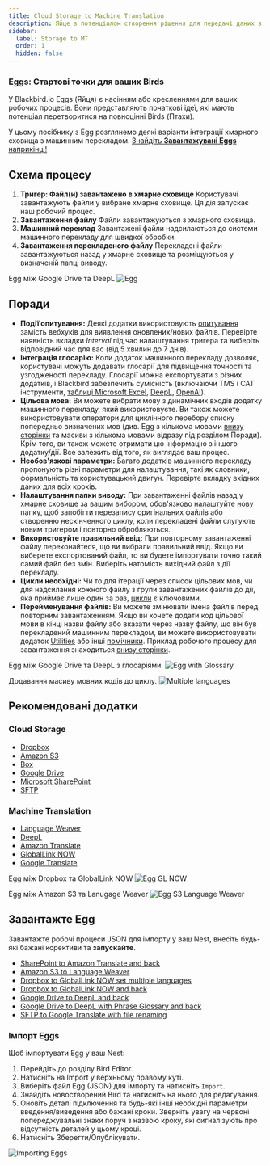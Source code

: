 ```yaml
---
title: Cloud Storage to Machine Translation
description: Яйце з потенціалом створення рішення для передачі даних з хмарного сховища до машинного перекладу та назад
sidebar:
  label: Storage to MT
  order: 1
  hidden: false
---
```


### Eggs: Стартові точки для ваших Birds

У Blackbird.io Eggs (Яйця) є насінням або кресленнями для ваших робочих процесів. Вони представляють початкові ідеї, які мають потенціал перетворитися на повноцінні Birds (Птахи).

У цьому посібнику з Egg розглянемо деякі варіанти інтеграції хмарного сховища з машинним перекладом. [Знайдіть **Завантажувані Eggs** наприкінці!](https://docs.blackbird.io/eggs/storage-to-mt/#download-an-egg)

## Схема процесу

1. **Тригер: Файл(и) завантажено в хмарне сховище**
Користувачі завантажують файли у вибране хмарне сховище. Ця дія запускає наш робочий процес.
2. **Завантаження файлу**
Файли завантажуються з хмарного сховища.
3. **Машинний переклад**
Завантажені файли надсилаються до системи машинного перекладу для швидкої обробки.
4. **Завантаження перекладеного файлу**
Перекладені файли завантажуються назад у хмарне сховище та розміщуються у визначеній папці виводу.

Egg між Google Drive та DeepL
![Egg](../../../../assets/docs/eggs/Eggs1.png)

## Поради

- **Події опитування:** Деякі додатки використовують [опитування](https://docs.blackbird.io/concepts/triggers/#polling) замість вебхуків для виявлення оновлених/нових файлів. Перевірте наявність вкладки _Interval_ під час налаштування тригера та виберіть відповідний час для вас (від 5 хвилин до 7 днів).
- **Інтеграція глосарію:** Коли додаток машинного перекладу дозволяє, користувачі можуть додавати глосарії для підвищення точності та узгодженості перекладу. Глосарії можна експортувати з різних додатків, і Blackbird забезпечить сумісність (включаючи TMS і CAT інструменти, [таблиці Microsoft Excel](https://docs.blackbird.io/apps/microsoft-excel/#exporting-glossaries), [DeepL](https://docs.blackbird.io/apps/deepl/#glossaries), [OpenAI](https://docs.blackbird.io/apps/openai/#glossary-extraction)).
- **Цільова мова:** Ви можете вибрати мову з динамічних входів додатку машинного перекладу, який використовуєте. Ви також можете використовувати оператори для циклічного перебору списку попередньо визначених мов (див. Egg з кількома мовами [внизу сторінки](https://docs.blackbird.io/eggs/storage-to-mt/#download-an-egg) та масиви з кількома мовами відразу під розділом Поради). Крім того, ви також можете отримати цю інформацію з іншого додатку/дії. Все залежить від того, як виглядає ваш процес.
- **Необов'язкові параметри:** Багато додатків машинного перекладу пропонують різні параметри для налаштування, такі як словники, формальність та користувацький двигун. Перевірте вкладку вхідних даних для всіх кроків.
- **Налаштування папки виводу:** При завантаженні файлів назад у хмарне сховище за вашим вибором, обов'язково налаштуйте нову папку, щоб запобігти перезапису оригінальних файлів або створенню нескінченного циклу, коли перекладені файли слугують новим тригером і повторно обробляються.
- **Використовуйте правильний ввід:** При повторному завантаженні файлу переконайтеся, що ви вибрали правильний ввід. Якщо ви виберете експортований файл, то ви будете імпортувати точно такий самий файл без змін. Виберіть натомість вихідний файл з дії перекладу.
- **Цикли необхідні:** Чи то для ітерації через список цільових мов, чи для надсилання кожного файлу з групи завантажених файлів до дії, яка приймає лише один за раз, [цикли](https://docs.blackbird.io/guides/loops/) є ключовими.
- **Перейменування файлів:** Ви можете змінювати імена файлів перед повторним завантаженням. Якщо ви хочете додати код цільової мови в кінці назви файлу або вказати через назву файлу, що він був перекладений машинним перекладом, ви можете використовувати додаток [Utilities](https://docs.blackbird.io/apps/utilities/) або інші [помічники](https://docs.blackbird.io/guides/toolbox/). Приклад робочого процесу для завантаження знаходиться [внизу сторінки](https://docs.blackbird.io/eggs/storage-to-mt/#download-an-egg).

Egg між Google Drive та DeepL з глосаріями.
![Egg with Glossary](../../../../assets/docs/eggs/Eggs1_withGlossary.png)

Додавання масиву мовних кодів до циклу.
![Multiple languages](../../../../assets/docs/eggs/MultipleLangs.png)

## Рекомендовані додатки

### Cloud Storage

- [Dropbox](https://docs.blackbird.io/apps/dropbox/)
- [Amazon S3](https://docs.blackbird.io/apps/amazon-s3/)
- [Box](https://docs.blackbird.io/apps/box/)
- [Google Drive](https://docs.blackbird.io/apps/google-drive/)
- [Microsoft SharePoint](https://docs.blackbird.io/apps/microsoft-sharepoint/)
- [SFTP](https://docs.blackbird.io/apps/sftp/)

### Machine Translation

- [Language Weaver](https://docs.blackbird.io/apps/language-weaver/)
- [DeepL](https://docs.blackbird.io/apps/deepl/)
- [Amazon Translate](https://docs.blackbird.io/apps/amazon-translate/)
- [GlobalLink NOW](https://docs.blackbird.io/apps/globallink-now/)
- [Google Translate](https://docs.blackbird.io/apps/google-translate/)

Egg між Dropbox та GlobalLink NOW
![Egg GL NOW](../../../../assets/docs/eggs/Eggs1_GlobalLinkNow.png)

Egg між Amazon S3 та Lanugage Weaver
![Egg S3 Language Weaver](../../../../assets/docs/eggs/Eggs1_S3toLanguageWeaver.png)

## Завантажте Egg

Завантажте робочі процеси JSON для імпорту у ваш Nest, внесіть будь-які бажані корективи та **запускайте**.

- <a href="https://docs.blackbird.io/downloads/Sharepoint_to_Amazon_Translate_and_back.json" download>SharePoint to Amazon Translate and back</a>
- <a href="https://docs.blackbird.io//downloads/AmazonS3_to_Language_Weaver.json" download>Amazon S3 to Language Weaver</a>  
- <a href="https://docs.blackbird.io//downloads/Dropbox_to_GlobalLink_NOW_set_multiple_languages.json" download>Dropbox to GlobalLink NOW set multiple languages</a>  
- <a href="https://docs.blackbird.io//downloads/Dropbox_to_GlobalLink_NOW_and_back.json" download>Dropbox to GlobalLink NOW and back</a>  
- <a href="https://docs.blackbird.io//downloads/Google_Drive_to_DeepL_and_back.json" download>Google Drive to DeepL and back</a>  
- <a href="https://docs.blackbird.io//downloads/Google_Drive_to_DeepL_with_Phrase_Glossary_and_back.json" download>Google Drive to DeepL with Phrase Glossary and back</a>  
- <a href="https://docs.blackbird.io//downloads/SFTP_to_Google_Translate_with_file_renaming.json" download>SFTP to Google Translate with file renaming</a>

### Імпорт Eggs

Щоб імпортувати Egg у ваш Nest:

1. Перейдіть до розділу Bird Editor.
2. Натисніть на Import у верхньому правому куті.
3. Виберіть файл Egg (JSON) для імпорту та натисніть `Import`.
4. Знайдіть новостворений Bird та натисніть на нього для редагування.
5. Оновіть деталі підключення та будь-які інші необхідні параметри введення/виведення або бажані кроки. Зверніть увагу на червоні попереджувальні знаки поруч з назвою кроку, які сигналізують про відсутність деталей у цьому кроці.
6. Натисніть Зберегти/Опублікувати.

![Importing Eggs](../../../../assets/docs/eggs/ImportEggs.gif)